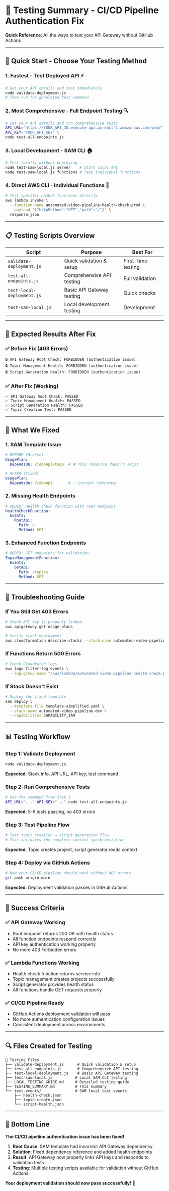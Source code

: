 # 🧪 Testing Summary - CI/CD Pipeline Authentication Fix

**Quick Reference**: All the ways to test your API Gateway without GitHub Actions

---

## 🚀 **Quick Start - Choose Your Testing Method**

### **1. Fastest - Test Deployed API** ⚡
```bash
# Get your API details and test immediately
node validate-deployment.js
# Then run the generated test command
```

### **2. Most Comprehensive - Full Endpoint Testing** 🔍
```bash
# Set your API details and run comprehensive tests
API_URL="https://YOUR_API_ID.execute-api.us-east-1.amazonaws.com/prod" \
API_KEY="YOUR_API_KEY" \
node test-all-endpoints.js
```

### **3. Local Development - SAM CLI** 🏠
```bash
# Test locally without deploying
node test-sam-local.js server    # Start local API
node test-sam-local.js functions # Test individual functions
```

### **4. Direct AWS CLI - Individual Functions** 🎯
```bash
# Test specific Lambda functions directly
aws lambda invoke \
  --function-name automated-video-pipeline-health-check-prod \
  --payload '{"httpMethod":"GET","path":"/"}' \
  response.json
```

---

## 📋 **Testing Scripts Overview**

| Script | Purpose | Best For |
|--------|---------|----------|
| `validate-deployment.js` | Quick validation & setup | First-time testing |
| `test-all-endpoints.js` | Comprehensive API testing | Full validation |
| `test-local-deployment.js` | Basic API Gateway testing | Quick checks |
| `test-sam-local.js` | Local development testing | Development |

---

## 🎯 **Expected Results After Fix**

### **✅ Before Fix (403 Errors)**
```
🔒 API Gateway Root Check: FORBIDDEN (authentication issue)
🔒 Topic Management Health: FORBIDDEN (authentication issue)
🔒 Script Generation Health: FORBIDDEN (authentication issue)
```

### **✅ After Fix (Working)**
```
✅ API Gateway Root Check: PASSED
✅ Topic Management Health: PASSED  
✅ Script Generation Health: PASSED
✅ Topic Creation Test: PASSED
```

---

## 🔧 **What We Fixed**

### **1. SAM Template Issue**
```yaml
# BEFORE (Broken)
UsagePlan:
  DependsOn: VideoApiStage  # ❌ This resource doesn't exist

# AFTER (Fixed)  
UsagePlan:
  DependsOn: VideoApi       # ✅ Correct reference
```

### **2. Missing Health Endpoints**
```yaml
# ADDED: Health check function with root endpoint
HealthCheckFunction:
  Events:
    RootApi:
      Path: /
      Method: GET
```

### **3. Enhanced Function Endpoints**
```yaml
# ADDED: GET endpoints for validation
TopicManagementFunction:
  Events:
    GetApi:
      Path: /topics
      Method: GET
```

---

## 🚨 **Troubleshooting Guide**

### **If You Still Get 403 Errors**
```bash
# Check API key is properly linked
aws apigateway get-usage-plans

# Verify stack deployment
aws cloudformation describe-stacks --stack-name automated-video-pipeline-prod
```

### **If Functions Return 500 Errors**
```bash
# Check CloudWatch logs
aws logs filter-log-events \
  --log-group-name "/aws/lambda/automated-video-pipeline-health-check-prod"
```

### **If Stack Doesn't Exist**
```bash
# Deploy the fixed template
sam deploy \
  --template-file template-simplified.yaml \
  --stack-name automated-video-pipeline-dev \
  --capabilities CAPABILITY_IAM
```

---

## 📊 **Testing Workflow**

### **Step 1: Validate Deployment**
```bash
node validate-deployment.js
```
**Expected**: Stack info, API URL, API key, test command

### **Step 2: Run Comprehensive Tests**
```bash
# Use the command from Step 1
API_URL="..." API_KEY="..." node test-all-endpoints.js
```
**Expected**: 5-6 tests passing, no 403 errors

### **Step 3: Test Pipeline Flow**
```bash
# Test topic creation → script generation flow
# This validates the complete context synchronization
```
**Expected**: Topic creates project, script generator reads context

### **Step 4: Deploy via GitHub Actions**
```bash
# Now your CI/CD pipeline should work without 403 errors
git push origin main
```
**Expected**: Deployment validation passes in GitHub Actions

---

## 🎉 **Success Criteria**

### **✅ API Gateway Working**
- Root endpoint returns 200 OK with health status
- All function endpoints respond correctly  
- API key authentication working properly
- No more 403 Forbidden errors

### **✅ Lambda Functions Working**
- Health check function returns service info
- Topic management creates projects successfully
- Script generator provides health status
- All functions handle GET requests properly

### **✅ CI/CD Pipeline Ready**
- GitHub Actions deployment validation will pass
- No more authentication configuration issues
- Consistent deployment across environments

---

## 🔍 **Files Created for Testing**

```
📁 Testing Files
├── validate-deployment.js      # Quick validation & setup
├── test-all-endpoints.js       # Comprehensive API testing  
├── test-local-deployment.js    # Basic API Gateway testing
├── test-sam-local.js          # Local SAM CLI testing
├── LOCAL_TESTING_GUIDE.md     # Detailed testing guide
├── TESTING_SUMMARY.md         # This summary
└── test-events/               # SAM local test events
    ├── health-check.json
    ├── topic-create.json
    └── script-health.json
```

---

## 🎯 **Bottom Line**

**The CI/CD pipeline authentication issue has been fixed!** 

1. **Root Cause**: SAM template had incorrect API Gateway dependency
2. **Solution**: Fixed dependency reference and added health endpoints  
3. **Result**: API Gateway now properly links API keys and responds to validation tests
4. **Testing**: Multiple testing scripts available for validation without GitHub Actions

**Your deployment validation should now pass successfully! 🎉**